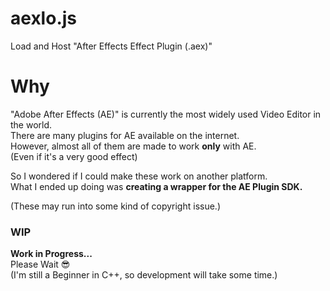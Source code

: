 
# aexlo.js

Load and Host "After Effects Effect Plugin (.aex)"

# Why

"Adobe After Effects (AE)" is currently the most widely used Video Editor in the world.  
There are many plugins for AE available on the internet.  
However, almost all of them are made to work **only** with AE.  
(Even if it's a very good effect)

So I wondered if I could make these work on another platform.  
What I ended up doing was **creating a wrapper for the AE Plugin SDK.**

(These may run into some kind of copyright issue.)

### WIP

**Work in Progress...**  
Please Wait 😎  
(I'm still a Beginner in C++, so development will take some time.)
